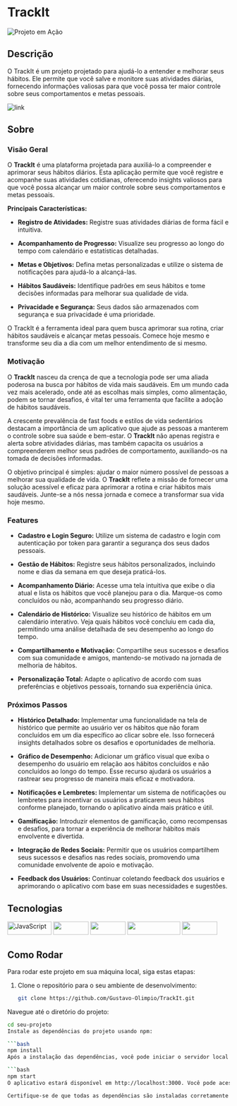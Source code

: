 # TrackIt

![Projeto em Ação](link-para-imagem-ou-gif.gif)

## Descrição
O TrackIt é um projeto projetado para ajudá-lo a entender e melhorar seus hábitos. Ele permite que você salve e monitore suas atividades diárias, fornecendo informações valiosas para que você possa ter maior controle sobre seus comportamentos e metas pessoais.

![link]()

## Sobre

### Visão Geral

O **TrackIt** é uma plataforma projetada para auxiliá-lo a compreender e aprimorar seus hábitos diários. Esta aplicação permite que você registre e acompanhe suas atividades cotidianas, oferecendo insights valiosos para que você possa alcançar um maior controle sobre seus comportamentos e metas pessoais.

**Principais Características:**

- **Registro de Atividades:** Registre suas atividades diárias de forma fácil e intuitiva.

- **Acompanhamento de Progresso:** Visualize seu progresso ao longo do tempo com calendário e estatísticas detalhadas.

- **Metas e Objetivos:** Defina metas personalizadas e utilize o sistema de notificações para ajudá-lo a alcançá-las.

- **Hábitos Saudáveis:** Identifique padrões em seus hábitos e tome decisões informadas para melhorar sua qualidade de vida.

- **Privacidade e Segurança:** Seus dados são armazenados com segurança e sua privacidade é uma prioridade.

O TrackIt é a ferramenta ideal para quem busca aprimorar sua rotina, criar hábitos saudáveis e alcançar metas pessoais. Comece hoje mesmo e transforme seu dia a dia com um melhor entendimento de si mesmo.

### Motivação

O **TrackIt** nasceu da crença de que a tecnologia pode ser uma aliada poderosa na busca por hábitos de vida mais saudáveis. Em um mundo cada vez mais acelerado, onde até as escolhas mais simples, como alimentação, podem se tornar desafios, é vital ter uma ferramenta que facilite a adoção de hábitos saudáveis.

A crescente prevalência de fast foods e estilos de vida sedentários destacam a importância de um aplicativo que ajude as pessoas a manterem o controle sobre sua saúde e bem-estar. O **TrackIt** não apenas registra e alerta sobre atividades diárias, mas também capacita os usuários a compreenderem melhor seus padrões de comportamento, auxiliando-os na tomada de decisões informadas.

O objetivo principal é simples: ajudar o maior número possível de pessoas a melhorar sua qualidade de vida. O **TrackIt** reflete a missão de fornecer uma solução acessível e eficaz para aprimorar a rotina e criar hábitos mais saudáveis. Junte-se a nós nessa jornada e comece a transformar sua vida hoje mesmo.

### Features

- **Cadastro e Login Seguro:** Utilize um sistema de cadastro e login com autenticação por token para garantir a segurança dos seus dados pessoais.

- **Gestão de Hábitos:** Registre seus hábitos personalizados, incluindo nome e dias da semana em que deseja praticá-los.

- **Acompanhamento Diário:** Acesse uma tela intuitiva que exibe o dia atual e lista os hábitos que você planejou para o dia. Marque-os como concluídos ou não, acompanhando seu progresso diário.

- **Calendário de Histórico:** Visualize seu histórico de hábitos em um calendário interativo. Veja quais hábitos você concluiu em cada dia, permitindo uma análise detalhada de seu desempenho ao longo do tempo.

- **Compartilhamento e Motivação:** Compartilhe seus sucessos e desafios com sua comunidade e amigos, mantendo-se motivado na jornada de melhoria de hábitos.

- **Personalização Total:** Adapte o aplicativo de acordo com suas preferências e objetivos pessoais, tornando sua experiência única.

### Próximos Passos

- **Histórico Detalhado:** Implementar uma funcionalidade na tela de histórico que permite ao usuário ver os hábitos que não foram concluídos em um dia específico ao clicar sobre ele. Isso fornecerá insights detalhados sobre os desafios e oportunidades de melhoria.

- **Gráfico de Desempenho:** Adicionar um gráfico visual que exiba o desempenho do usuário em relação aos hábitos concluídos e não concluídos ao longo do tempo. Esse recurso ajudará os usuários a rastrear seu progresso de maneira mais eficaz e motivadora.

- **Notificações e Lembretes:** Implementar um sistema de notificações ou lembretes para incentivar os usuários a praticarem seus hábitos conforme planejado, tornando o aplicativo ainda mais prático e útil.

- **Gamificação:** Introduzir elementos de gamificação, como recompensas e desafios, para tornar a experiência de melhorar hábitos mais envolvente e divertida.

- **Integração de Redes Sociais:** Permitir que os usuários compartilhem seus sucessos e desafios nas redes sociais, promovendo uma comunidade envolvente de apoio e motivação.

- **Feedback dos Usuários:** Continuar coletando feedback dos usuários e aprimorando o aplicativo com base em suas necessidades e sugestões.

## Tecnologias
<p>
<img src="https://img.shields.io/badge/-Javascript-F7DF1E?logo=javascript&logoColor=white"  alt="JavaScript" width="100" height="30">
<img src="https://img.shields.io/badge/-React-61DAFB?logo=react&logoColor=white" width="80" height="30">
<img src="https://img.shields.io/badge/-Axios-5A29E4?logo=axios&logoColor=white" width="80" height="30">
<img src="https://img.shields.io/badge/-StyledComponent-DB7093?logo=styledcomponents&logoColor=white" width="120" height="30">
<img src="https://img.shields.io/badge/-.ENV-000000?logo=dotenv&logoColor=white" width="80" height="30">
</p>

## Como Rodar

Para rodar este projeto em sua máquina local, siga estas etapas:

1. Clone o repositório para o seu ambiente de desenvolvimento:

   ```bash
   git clone https://github.com/Gustavo-Olimpio/TrackIt.git
Navegue até o diretório do projeto:

 ```bash
cd seu-projeto
Instale as dependências do projeto usando npm:

 ```bash
npm install
Após a instalação das dependências, você pode iniciar o servidor local com o seguinte comando:

 ```bash
npm start
O aplicativo estará disponível em http://localhost:3000. Você pode acessá-lo no seu navegador.

Certifique-se de que todas as dependências são instaladas corretamente e o servidor local é iniciado sem erros. Agora você pode explorar e usar o projeto em sua máquina local.
